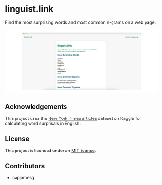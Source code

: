# linguist.link

Find the most surprising words and most common n-grams on a web page.

![A linguist.link analysis for an article published by the Guardian](screenshot.png)

## Acknowledgements

This project uses the [New York Times articles](https://www.kaggle.com/datasets/nzalake52/new-york-times-articles) dataset on Kaggle for calculating word surprisals in English.

## License

This project is licensed under an [MIT license](LICENSE).

## Contributors

- capjamesg